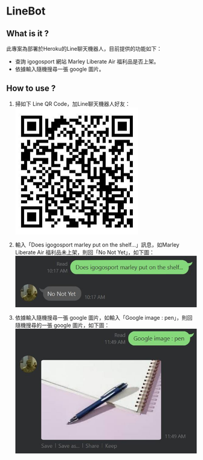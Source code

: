 # LineBot

## What is it ?

此專案為部署於Heroku的Line聊天機器人，目前提供的功能如下：

 - 查詢 igogosport 網站 Marley Liberate Air 福利品是否上架。
 - 依據輸入隨機搜尋一張 google 圖片。

## How to use ?

1. 掃如下 Line QR Code，加Line聊天機器人好友：
![linebot QR Code](pictures/linebot_QRCode.jpg)

2. 輸入「Does igogosport marley put on the shelf...」訊息，如Marley Liberate Air 福利品未上架，則回「No Not Yet」，如下圖：
![Does Product put on shelf](pictures/does_product_put_on_the_shelf.JPG)

3. 依據輸入隨機搜尋一張 google 圖片，如輸入「Google image : pen」，則回隨機搜尋的一張 google 圖片，如下圖：
![google image](pictures/google_image.jpg)

